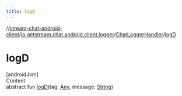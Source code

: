 ```yaml
---
title: logD
---
```

//[stream-chat-android-client](../../../index.md)/[io.getstream.chat.android.client.logger](../index.md)/[ChatLoggerHandler](index.md)/[logD](logD.md)



# logD  
[androidJvm]  
Content  
abstract fun [logD](logD.md)(tag: [Any](https://kotlinlang.org/api/latest/jvm/stdlib/kotlin/-any/index.html), message: [String](https://kotlinlang.org/api/latest/jvm/stdlib/kotlin/-string/index.html))  



